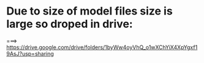 # Due to size of model files size is large so droped in drive:
===> https://drive.google.com/drive/folders/1byWw4oyVhQ_o1wXChYiX4XpYgxf19AsJ?usp=sharing
